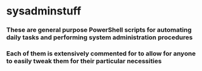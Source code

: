 # sysadminstuff
### These are general purpose PowerShell scripts for automating daily tasks and performing system administration procedures
### Each of them is extensively commented for to allow for anyone to easily tweak them for their particular necessities
